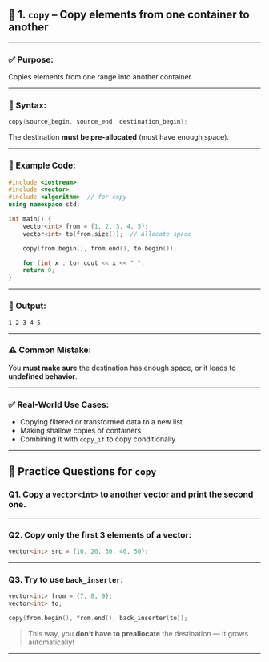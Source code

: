 ## 🔧 1. `copy` – Copy elements from one container to another

---

### ✅ Purpose:

Copies elements from one range into another container.

---

### 🔧 Syntax:

```cpp
copy(source_begin, source_end, destination_begin);
```

The destination **must be pre-allocated** (must have enough space).

---

### 🧪 Example Code:

```cpp
#include <iostream>
#include <vector>
#include <algorithm>  // for copy
using namespace std;

int main() {
    vector<int> from = {1, 2, 3, 4, 5};
    vector<int> to(from.size());  // Allocate space

    copy(from.begin(), from.end(), to.begin());

    for (int x : to) cout << x << " ";
    return 0;
}
```

---

### 📌 Output:

```
1 2 3 4 5
```

---

### ⚠️ Common Mistake:

You **must make sure** the destination has enough space, or it leads to **undefined behavior**.

---

### ✅ Real-World Use Cases:

* Copying filtered or transformed data to a new list
* Making shallow copies of containers
* Combining it with `copy_if` to copy conditionally

---

## 🧠 Practice Questions for `copy`

### Q1. Copy a `vector<int>` to another vector and print the second one.

---

### Q2. Copy only the first 3 elements of a vector:

```cpp
vector<int> src = {10, 20, 30, 40, 50};
```

---

### Q3. Try to use `back_inserter`:

```cpp
vector<int> from = {7, 8, 9};
vector<int> to;

copy(from.begin(), from.end(), back_inserter(to));
```

> This way, you **don’t have to preallocate** the destination — it grows automatically!

---